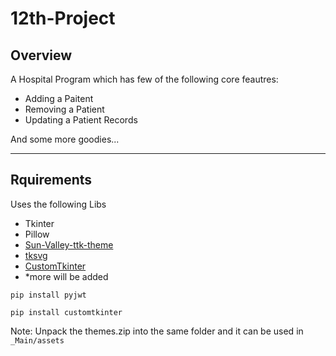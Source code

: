 # 12th-Project
Overview
-----
A Hospital Program which has few of the following core feautres:
- Adding a Paitent
- Removing a Patient
- Updating a Patient Records

And some more goodies...

-----

Rquirements
-----
Uses the following Libs
- Tkinter
- Pillow
- [Sun-Valley-ttk-theme](https://github.com/rdbende/Sun-Valley-ttk-theme)
- [tksvg](https://github.com/TkinterEP/python-tksvg)
- [CustomTkinter](https://github.com/TomSchimansky/CustomTkinter)
- *more will be added

`pip install pyjwt`

`pip install customtkinter`

Note: Unpack the themes.zip into the same folder and it can be used in `_Main/assets`
